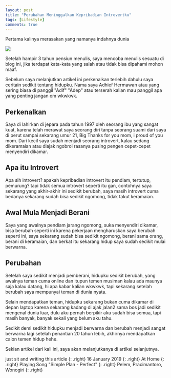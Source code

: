 ```yaml
---
layout: post
title: "Perubahan Meninggalkan Kepribadian Introvertku"
tags: [Lifestyle]
comments: true
---
```


Pertama kalinya merasakan yang namanya indahnya dunia

![](https://raw.githubusercontent.com/adif48/adif48.github.io/master/assets/img/kepribadian.jpg)

Setelah hampir 3 tahun pensiun menulis, saya mencoba menulis sesuatu di blog ini, jika terdapat kata-kata yang salah
atau tidak bisa dipahami mohon maaf.

Sebelum saya melanjutkan artikel ini perkenalkan terlebih dahulu saya ceritain sedikit tentang hidupku.
Nama saya Adhief Hermawan atau yang sering biasa di panggil "Adif" "Adep" atau terserah kalian mau panggil apa yang penting jangan om wkwkwk.

## Perkenalkan

Saya di lahirkan di jepara pada tahun 1997 oleh seorang ibu yang sangat kuat, karena telah merawat saya seorang diri tanpa
seorang suami dari saya di perut sampai sekarang umur 21, Big Thanks for you mom, i proud of you mom. Dari kecil saya sudah menjadi seorang introvert, kalau sedang dikeramaian atau diajak ngobrol rasanya pusing pengen cepet-cepet menyendiri dikamar.

## Apa itu Introvert

Apa sih introvert? apakah kepribadian introvert itu pendiam, tertutup, pemurung? tapi tidak semua introvert seperti itu gan, contohnya saya sekarang yang akhir-akhir ini sedikit berubah, saya masih introvert cuma bedanya sekarang sudah bisa sedikit ngomong, tidak takut keramaian.

## Awal Mula Menjadi Berani

Saya yang awalnya pendiam jarang ngomong, suka menyendiri dikamar, bisa berubah seperti ini karena pekerjaan mengharuskan saya berubah seperti ini, saya sekarang sudah bisa sedikit ngomong, berani sama orang, berani di keramaian, dan berkat itu sekarang hidup saya sudah sedikit mulai berwarna.

## Perubahan

Setelah saya sedikit menjadi pemberani, hidupku sedikit berubah, yang awalnya teman cuma online dan itupun temen musiman kalau ada maunya saja kalau datang, hi apa kabar kalian wkwkwk, tapi sekarang setelah berubah saya mempunyai teman di dunia nyata.

Selain mendapatkan teman, hidupku sekarang bukan cuma dikamar di depan laptop karena sekarang kadang di ajak jalan2 sama bos jadi sedikit mengenal dunia luar, dulu aku pernah berpikir aku sudah bisa semua, tapi masih banyak, banyak sekali yang belum aku tahu.

Sedikit demi sedikit hidupku menjadi berwarna dan berubah menjadi sangat berwarna lagi setelah penantian 20 tahun lebih, akhirnya mendapatkan calon temen hidup hehe.

Sekian artikel dari kali ini, saya akan melanjutkanya di artikel selanjutnya.

just sit and writing this article
{: .right}
16 January 2019
{: .right}
At Home
{: .right}
Playing Song "Simple Plan - Perfect"
{: .right}
Pelem, Pracimantoro, Wonogiri
{: .right}

